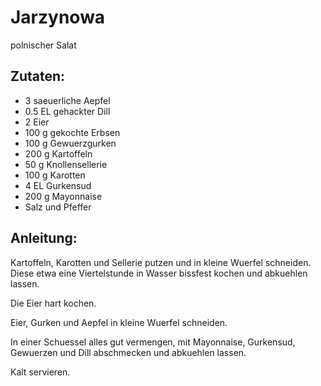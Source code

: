 Jarzynowa
===
polnischer Salat

Zutaten:
---
- 3  saeuerliche Aepfel
- 0.5 EL gehackter Dill
- 2  Eier
- 100 g gekochte Erbsen
- 100 g Gewuerzgurken
- 200 g Kartoffeln
- 50 g Knollensellerie
- 100 g Karotten
- 4 EL Gurkensud
- 200 g Mayonnaise
-   Salz und Pfeffer

Anleitung:
---
Kartoffeln, Karotten und Sellerie putzen und in kleine Wuerfel schneiden. Diese etwa eine Viertelstunde in Wasser bissfest kochen und abkuehlen lassen.

Die Eier hart kochen.

Eier, Gurken und Aepfel in kleine Wuerfel schneiden.

In einer Schuessel alles gut vermengen, mit Mayonnaise, Gurkensud, Gewuerzen und Dill abschmecken und abkuehlen lassen.

Kalt servieren.